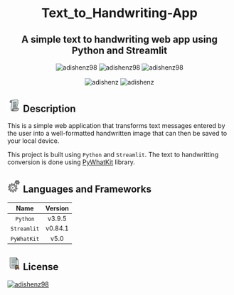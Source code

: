 <h1 align="center">Text_to_Handwriting-App</h1>
<h2 align="center"> A simple text to handwriting web app using Python and Streamlit</h2>



<p align="center"> 
<img src=https://img.shields.io/static/v1?label=%F0%9F%8C%9F&message=If%20Useful&style=style=flat&color=BC4E99" alt="adishenz98" /> 
<img src="https://badges.frapsoft.com/os/v1/open-source.svg?v=103" alt="adishenz98" />
<img src="https://img.shields.io/badge/License-MIT-yellow.svg" alt="adishenz98"/>
</p>


<p align="center">
<img align="center" src="https://forthebadge.com/images/badges/made-with-python.svg" alt="adishenz" />
<img align="center" src="https://forthebadge.com/images/badges/powered-by-coffee.svg" alt="adishenz" />
</p>

## ![image](images/Description.png) Description

This is a simple web application that transforms text messages entered by the user into a well-formatted handwritten image that can then be saved to your local device.

This project is built using `Python` and `Streamlit`. The text to handwritting conversion is done using [PyWhatKit](https://pywhatkit.herokuapp.com/) library.


## ![image](images/Languages_frameworks.png) Languages and Frameworks

| Name             | Version       |
| :---------------:|:-------------:| 
| `Python`         | v3.9.5        | 
| `Streamlit`      | v0.84.1       |   
| `PyWhatKit`      | v5.0          |    


<!--## ![image](images/Usage.png) Usage


## ![image](images/Demo.png) Demo-->

## ![image](images/License.png) License

<a href="https://opensource.org/licenses/MIT" rel="some text"><img src="https://img.shields.io/badge/License-MIT-yellow" alt="adishenz98" /></a>
